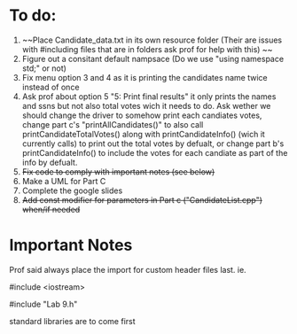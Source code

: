 
# To do: 

1) ~~Place Candidate_data.txt in its own resource folder (Their are issues with #including files that are in folders ask prof for help with this) ~~
2) Figure out a consitant default nampsace (Do we use "using namespace std;" or not)
3) Fix menu option 3 and 4 as it is printing the candidates name twice instead of once 
4) Ask prof about option 5 "5: Print final results" it only prints the names and ssns but not also total votes wich it needs to do. Ask wether we should change the driver to somehow print each candiates votes, change part c's "printAllCandidates()" to also call printCandidateTotalVotes() along with printCandidateInfo() (wich it currently calls) to print out the total votes by defualt, or change part b's printCandidateInfo() to include the votes for each candiate as part of the info by defualt.
5) ~~Fix code to comply with important notes (see below)~~
6) Make a UML for Part C 
8) Complete the google slides
9) ~~Add const modifier for parameters in Part c ("CandidateList.cpp") when/if needed~~

# Important Notes
Prof said always place the import for custom header files last. ie.

#include \<iostream\>

#include "Lab 9.h"

standard libraries are to come first
